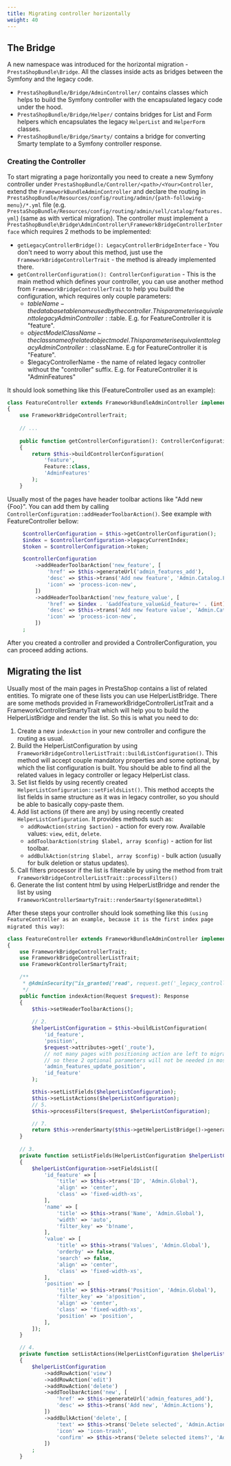 ```yaml
---
title: Migrating controller horizontally
weight: 40
---
```


## The Bridge
A new namespace was introduced for the horizontal migration - `PrestaShopBundle\Bridge`. All the classes inside acts as bridges between the Symfony and the legacy code.

- `PrestaShopBundle/Bridge/AdminController/` contains classes which helps to build the Symfony controller with the encapsulated legacy code under the hood.
- `PrestaShopBundle/Bridge/Helper/` contains bridges for List and Form helpers which encapsulates the legacy `HelperList` and `HelperForm` classes.
- `PrestaShopBundle/Bridge/Smarty/` contains a bridge for converting Smarty template to a Symfony controller response.

### Creating the Controller
To start migrating a page horizontally you need to create a new Symfony controller under `PrestaShopBundle/Controller/<path>/<Your>Controller`, extend the `FrameworkBundleAdminController` and declare the routing in `PrestaShopBundle/Resources/config/routing/admin/{path-following-menu}/*.yml` file (e.g. `PrestaShopBundle/Resources/config/routing/admin/sell/catalog/features.yml`) (same as with vertical migration). The controller must implement a `PrestaShopBundle\Bridge\AdminController\FrameworkBridgeControllerInterface` which requires 2 methods to be implemented:
 - `getLegacyControllerBridge(): LegacyControllerBridgeInterface` - You don't need to worry about this method, just use the `FrameworkBridgeControllerTrait` - the method is already implemented there.
 - `getControllerConfiguration(): ControllerConfiguration` - This is the main method which defines your controller, you can use another method from `FrameworkBridgeControllerTrait` to help you build the configuration, which requires only couple parameters:
   - $tableName - the database table name used by the controller. This parameter is equivalent to legacy AdminController::$table. E.g. for FeatureController it is "feature".
   - $objectModelClassName - the class name of related object model. This parameter is equivalent to legacy AdminController::$className. E.g for FeatureController it is "Feature".
   - $legacyControllerName - the name of related legacy controller without the "controller" suffix. E.g. for FeatureController it is "AdminFeatures"

It should look something like this (FeatureController used as an example):
```php
class FeatureController extends FrameworkBundleAdminController implements FrameworkBridgeControllerInterface
{
    use FrameworkBridgeControllerTrait;
    
    // ...
    
    public function getControllerConfiguration(): ControllerConfiguration
    {
        return $this->buildControllerConfiguration(
            'feature',
            Feature::class,
            'AdminFeatures'
        );
    }
```

Usually most of the pages have header toolbar actions like "Add new {Foo}". You can add them by calling `ControllerConfiguration::addHeaderToolbarAction()`. See example with FeatureController bellow:
```php
     $controllerConfiguration = $this->getControllerConfiguration();
     $index = $controllerConfiguration->legacyCurrentIndex;
     $token = $controllerConfiguration->token;

     $controllerConfiguration
         ->addHeaderToolbarAction('new_feature', [
             'href' => $this->generateUrl('admin_features_add'),
             'desc' => $this->trans('Add new feature', 'Admin.Catalog.Feature'),
             'icon' => 'process-icon-new',
         ])
         ->addHeaderToolbarAction('new_feature_value', [
             'href' => $index . '&addfeature_value&id_feature=' . (int) Tools::getValue('id_feature') . '&token=' . $token,
             'desc' => $this->trans('Add new feature value', 'Admin.Catalog.Help'),
             'icon' => 'process-icon-new',
         ])
     ;
```

After you created a controller and provided a ControllerConfiguration, you can proceed adding actions.

## Migrating the list

Usually most of the main pages in PrestaShop contains a list of related entities. To migrate one of these lists you can use HelperListBridge. There are some methods provided in FrameworkBridgeControllerListTrait and a FrameworkControllerSmartyTrait which will help you to build the HelperListBridge and render the list. So this is what you need to do:
1. Create a new `indexAction` in your new controller and configure the routing as usual.
2. Build the HelperListConfiguration by using `FrameworkBridgeControllerListTrait::buildListConfiguration()`. This method will accept couple mandatory properties and some optional, by which the list configuration is built. You should be able to find all the related values in legacy controller or legacy HelperList class.
3. Set list fields by using recently created `HelperListConfiguration::setFieldsList()`. This method accepts the list fields in same structure as it was in legacy controller, so you should be able to basically copy-paste them.
4. Add list actions (if there are any) by using recently created `HelperListConfiguration`. It provides methods such as:
   - `addRowAction(string $action)` - action for every row. Available values: `view`, `edit`, `delete`.
   - `addToolbarAction(string $label, array $config)` - action for list toolbar.
   - `addBulkAction(string $label, array $config)` - bulk action (usually for bulk deletion or status updates).
5. Call filters processor if the list is filterable by using the method from trait `FrameworkBridgeControllerListTrait::processFilters()`
6. Generate the list content html by using HelperListBridge and render the list by using `FrameworkControllerSmartyTrait::renderSmarty($generatedHtml)`

After these steps your controller should look something like this `(using FeatureController as an example, because it is the first index page migrated this way)`: 
```php
class FeatureController extends FrameworkBundleAdminController implements FrameworkBridgeControllerInterface
{
    use FrameworkBridgeControllerTrait;
    use FrameworkBridgeControllerListTrait;
    use FrameworkControllerSmartyTrait;

    /**
     * @AdminSecurity("is_granted('read', request.get('_legacy_controller'))")
     */
    public function indexAction(Request $request): Response
    {
        $this->setHeaderToolbarActions();
        
        // 2.
        $helperListConfiguration = $this->buildListConfiguration(
            'id_feature',
            'position',
            $request->attributes->get('_route'),
            // not many pages with positioning action are left to migrate,
            // so these 2 optional parameters will not be needed in most cases
            'admin_features_update_position',
            'id_feature'
        );

        $this->setListFields($helperListConfiguration);
        $this->setListActions($helperListConfiguration);
        // 5.
        $this->processFilters($request, $helperListConfiguration);

        // 7.
        return $this->renderSmarty($this->getHelperListBridge()->generateList($helperListConfiguration));
    }
    
    // 3.
    private function setListFields(HelperListConfiguration $helperListConfiguration): void
    {
        $helperListConfiguration->setFieldsList([
            'id_feature' => [
                'title' => $this->trans('ID', 'Admin.Global'),
                'align' => 'center',
                'class' => 'fixed-width-xs',
            ],
            'name' => [
                'title' => $this->trans('Name', 'Admin.Global'),
                'width' => 'auto',
                'filter_key' => 'b!name',
            ],
            'value' => [
                'title' => $this->trans('Values', 'Admin.Global'),
                'orderby' => false,
                'search' => false,
                'align' => 'center',
                'class' => 'fixed-width-xs',
            ],
            'position' => [
                'title' => $this->trans('Position', 'Admin.Global'),
                'filter_key' => 'a!position',
                'align' => 'center',
                'class' => 'fixed-width-xs',
                'position' => 'position',
            ],
        ]);
    }

    // 4.
    private function setListActions(HelperListConfiguration $helperListConfiguration): void
    {
        $helperListConfiguration
            ->addRowAction('view')
            ->addRowAction('edit')
            ->addRowAction('delete')
            ->addToolbarAction('new', [
                'href' => $this->generateUrl('admin_features_add'),
                'desc' => $this->trans('Add new', 'Admin.Actions'),
            ])
            ->addBulkAction('delete', [
                'text' => $this->trans('Delete selected', 'Admin.Actions'),
                'icon' => 'icon-trash',
                'confirm' => $this->trans('Delete selected items?', 'Admin.Notifications.Warning'),
            ])
        ;
    }
```
